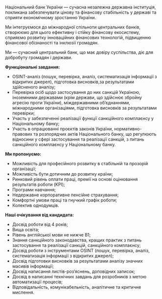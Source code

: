 Національний банк України — сучасна незалежна державна інституція, покликана
забезпечувати цінову та фінансову стабільність у державі та сприяти
економічному зростанню України.

Ми інтегруємося до міжнародної спільноти центральних банків, створюємо для
цього ефективну і стійку фінансову екосистему, сприяємо розвитку інноваційних
фінансових технологій, підвищенню фінансової обізнаності та інклюзії громадян.

Ми — сучасний центральний банк, що має довіру суспільства, діє для добробуту
громадян і держави.

  
**Функціональні завдання:**

  * OSINT-аналіз (пошук, перевірка, аналіз, систематизація інформації з відкритих джерел), підготовка висновків,за результатами здійсненого аналізу;
  * Перевірка осіб щодо застосування до них санкцій Україною, іноземними державами (крім держави, що здійснює збройну агресію проти України), міждержавними об’єднаннями, міжнародними організаціями, підготовка висновків за результатами перевірки;
  * Участь у забезпеченні реалізації функції санкційного комплаєнсу у Національному банку;
  * Участь в опрацюванні проєктів законів України, нормативно-правових та розпорядчих актів Національного банку, що регулюють відносини у сфері застосування та реалізації санкцій, з питань санкційного комплаєнсу у Національному банку.

**Ми пропонуємо:**

  * Можливість для професійного розвитку в стабільній та прозорій організації;
  * Можливість бути дотичним до розвитку країни;
  * Ринковий рівень оплати праці, премії на основі оцінювання результатів роботи (KPI);
  * Програми навчання;
  * Недержавне корпоративне пенсійне страхування;
  * Комфортні умови праці та гнучкий графік роботи;
  * Колектив однодумців.

**Наші очікування від кандидата:**

  * Досвід роботи від 4 років;
  * Вища освіта;
  * Рівень англійської мови не нижче B1;
  * Знання санкційного законодавства, кращих практик з питань застосування та реалізації санкцій, санкційного комплаєнсу;
  * Досвід роботи з інструментами OSINT (пошук, перевірка, аналіз, систематизація інформації з відкритих джерел);
  * Досвід підготовки висновків за результатами аналізу значних масивів інформації;
  * Досвід написання листів-роз’яснень, доповідних записок;
  * Досвід в написанні технічних завдань для розробників з метою автоматизації процесів;
  * Відповідальність, комунікабельність, аналітичне та критичне мислення.